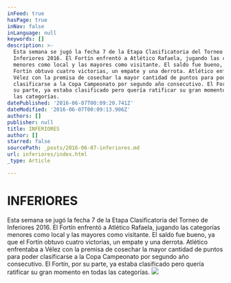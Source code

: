 ```yaml
---
inFeed: true
hasPage: true
inNav: false
inLanguage: null
keywords: []
description: >-
  Esta semana se jugó la fecha 7 de la Etapa Clasificatoria del Torneo de
  Inferiores 2016. El Fortín enfrentó a Atlético Rafaela, jugando las categorías
  menores como local y las mayores como visitante. El saldo fue bueno, ya que el
  Fortín obtuvo cuatro victorias, un empate y una derrota. Atlético enfrentaba a
  Vélez con la premisa de cosechar la mayor cantidad de puntos para poder
  clasificarse a la Copa Campeonato por segundo año consecutivo. El Fortín, por
  su parte, ya estaba clasificado pero quería ratificar su gran momento en todas
  las categorías.
datePublished: '2016-06-07T00:09:20.741Z'
dateModified: '2016-06-07T00:09:13.906Z'
authors: []
publisher: null
title: INFERIORES
author: []
starred: false
sourcePath: _posts/2016-06-07-inferiores.md
url: inferiores/index.html
_type: Article

---
```

# INFERIORES

Esta semana se jugó la fecha 7 de la Etapa Clasificatoria del Torneo de Inferiores 2016\. El Fortín enfrentó a Atlético Rafaela, jugando las categorías menores como local y las mayores como visitante. El saldo fue bueno, ya que el Fortín obtuvo cuatro victorias, un empate y una derrota. Atlético enfrentaba a Vélez con la premisa de cosechar la mayor cantidad de puntos para poder clasificarse a la Copa Campeonato por segundo año consecutivo. El Fortín, por su parte, ya estaba clasificado pero quería ratificar su gran momento en todas las categorías.
![](https://the-grid-user-content.s3-us-west-2.amazonaws.com/d0b481d7-bd25-472c-8d5c-00843b759e95.jpg)